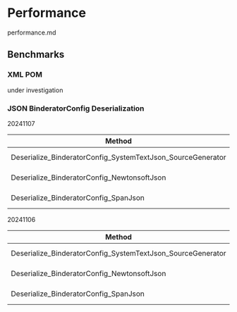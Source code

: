 # Performance

performance.md


## Benchmarks

### XML POM

under investigation

### JSON BinderatorConfig Deserialization

20241107

| Method                                                      | Mean     | Error    | StdDev   | Median   | Gen0    | Gen1    | Allocated |
|------------------------------------------------------------ |---------:|---------:|---------:|---------:|--------:|--------:|----------:|
| Deserialize_BinderatorConfig_SystemTextJson_SourceGenerator | 417.2 us |  8.24 us | 14.65 us | 412.7 us | 31.2500 | 15.6250 | 257.04 KB |
| Deserialize_BinderatorConfig_NewtonsoftJson                 | 517.7 us | 10.34 us | 17.27 us | 513.0 us | 36.1328 | 17.5781 | 299.08 KB |
| Deserialize_BinderatorConfig_SpanJson                       | 261.0 us |  5.19 us | 12.42 us | 254.1 us | 31.2500 | 15.6250 | 255.43 KB |



20241106

| Method                                                      | Mean     | Error   | StdDev   |
|------------------------------------------------------------ |---------:|--------:|---------:|
| Deserialize_BinderatorConfig_SystemTextJson_SourceGenerator | 415.9 us | 8.10 us |  7.58 us |
| Deserialize_BinderatorConfig_NewtonsoftJson                 | 494.3 us | 9.71 us | 10.39 us |
| Deserialize_BinderatorConfig_SpanJson                       | 256.6 us | 3.98 us |  3.53 us |

